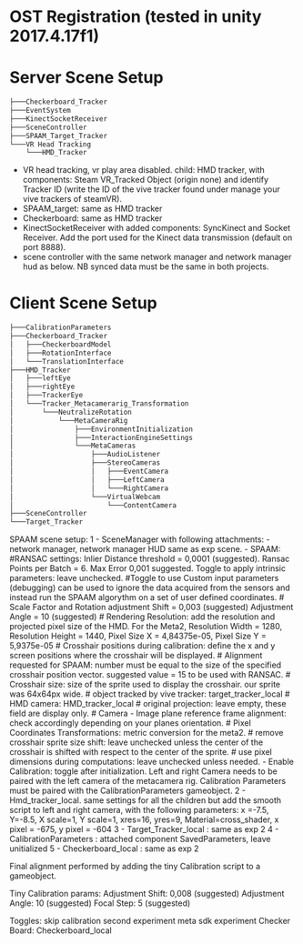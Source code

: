 # OST Registration (tested in unity 2017.4.17f1)
 # Server Scene Setup
```bash 
├───Checkerboard_Tracker
├───EventSystem
├───KinectSocketReceiver
├───SceneController
├───SPAAM_Target_Tracker
└───VR Head Tracking
    └───HMD_Tracker
```
- VR head tracking, vr play area disabled. child: HMD tracker, with components: Steam VR_Tracked Object (origin none) and identify Tracker ID (write the ID of the vive tracker found under manage your vive trackers of steamVR).
- SPAAM_target: same as HMD tracker
- Checkerboard: same as HMD tracker
- KinectSocketReceiver with added components: SyncKinect and Socket Receiver. Add the port used for the Kinect data transmission (default on port 8888).
- scene controller with the same network manager and network manager hud as below. NB synced data must be the same in both projects.
# Client Scene Setup
```bash 
├───CalibrationParameters
├───Checkerboard_Tracker
│   ├───CheckerboardModel
│   ├───RotationInterface
│   └───TranslationInterface
├───HMD_Tracker
│   ├───leftEye
│   ├───rightEye
│   ├───TrackerEye
│   └───Tracker_Metacamerarig_Transformation
│       └───NeutralizeRotation
│           └───MetaCameraRig
│               ├───EnvironmentInitialization
│               ├───InteractionEngineSettings
│               └───MetaCameras
│                   ├───AudioListener
│                   ├───StereoCameras
│                   │   ├───EventCamera
│                   │   ├───LeftCamera
│                   │   └───RightCamera
│                   └───VirtualWebcam
│                       └───ContentCamera
├───SceneController
└───Target_Tracker
```
SPAAM scene setup:
1 - SceneManager with following attachments:
    - network manager, network manager HUD same as exp scene.
    - SPAAM: 
        #RANSAC settings: Inlier Distance threshold = 0,0001 (suggested). Ransac Points per Batch = 6. Max Error          0,001 suggested. Toggle to apply intrinsic parameters: leave unchecked. 
        #Toggle to use Custom input parameters (debugging) can be used to ignore the data acquired from the     sensors and instead run the SPAAM algorythm on a set of user defined coordinates. 
        # Scale Factor and Rotation adjustment Shift = 0,003 (suggested) Adjustment Angle = 10 (suggested)
        # Rendering Resolution: add the resolution and projected pixel size of the HMD. For the Meta2, Resolution Width = 1280, Resolution Height = 1440, Pixel Size X = 4,84375e-05, Pixel Size Y = 5,9375e-05
        # Crosshair positions during calibration: define the x and y screen positions where the crosshair will            be displayed.
        # Alignment requested for SPAAM: number must be equal to the size of the specified crosshair position vector. suggested value = 15 to be used with RANSAC.
        # Crosshair size: size of the sprite used to display the crosshair. our sprite was 64x64px wide.
        # object tracked by vive tracker: target_tracker_local
        # HMD camera: HMD_tracker_local
        # original projection: leave empty, these field are display only.
        # Camera - Image plane reference frame alignment: check accordingly depending on your planes orientation.
        # Pixel Coordinates Transformations: metric conversion for the meta2.
        # remove crosshair sprite size shift: leave unchecked unless the center of the crosshair is shifted with respect to the center of the sprite.
        # use pixel dimensions during computations: leave unchecked unless needed.
    - Enable Calibration: toggle after initialization. Left and right Camera needs to be paired with the left camera of the metacamera rig. Calibration Parameters must be paired with the CalibrationParameters gameobject.
2 - Hmd_tracker_local. same settings for all the children but add the smooth script to left and right camera, with the following parameters: x =-7.5, Y=-8.5, X scale=1, Y scale=1, xres=16, yres=9, Material=cross_shader, x pixel = -675, y pixel = -604
3 - Target_Tracker_local : same as exp 2
4 - CalibrationParameters : attached component SavedParameters, leave unitialized
5 - Checkerboard_local : same as exp 2


Final alignment performed by adding the tiny Calibration script to a gameobject.

Tiny Calibration params:
Adjustment Shift: 0,008 (suggested)
Adjustment Angle: 10 (suggested)
Focal Step: 5 (suggested)

Toggles:
skip calibration
second experiment
meta sdk experiment
Checker Board: Checkerboard_local
    


